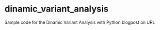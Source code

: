 # dinamic_variant_analysis
Sample code for the Dinamic Variant Analysis with Python blogpost on URL

